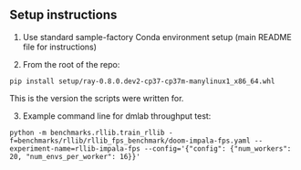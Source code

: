 ## Setup instructions

1) Use standard sample-factory Conda environment setup (main README file for instructions)

2) From the root of the repo:

```
pip install setup/ray-0.8.0.dev2-cp37-cp37m-manylinux1_x86_64.whl

```

This is the version the scripts were written for.

3) Example command line for dmlab throughput test:

```
python -m benchmarks.rllib.train_rllib -f=benchmarks/rllib/rllib_fps_benchmark/doom-impala-fps.yaml --experiment-name=rllib-impala-fps --config='{"config": {"num_workers": 20, "num_envs_per_worker": 16}}'
```